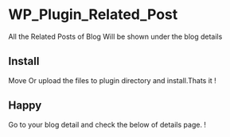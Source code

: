 # WP_Plugin_Related_Post
All the Related Posts of Blog Will be shown under the blog details

## Install
Move Or upload the files to plugin directory and install.Thats it !

## Happy
Go to your blog detail and check the below of details page. !
